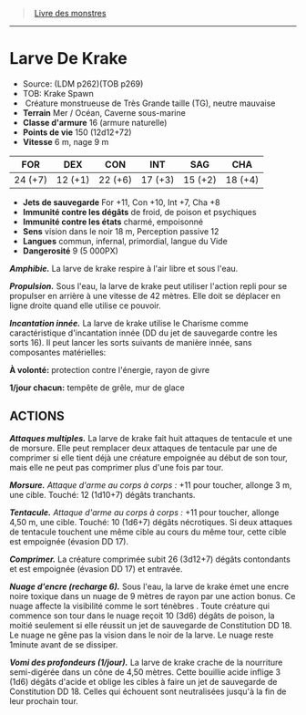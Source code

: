 ﻿> [Livre des monstres](tome_of_beasts.md)

---

# Larve De Krake

- Source: (LDM p262)(TOB p269)
- TOB: Krake Spawn
-  Créature monstrueuse de Très Grande taille (TG), neutre mauvaise
- **Terrain** Mer / Océan, Caverne sous-marine
- **Classe d'armure** 16 (armure naturelle)
- **Points de vie** 150 (12d12+72)
- **Vitesse** 6 m, nage 9 m

|FOR|DEX|CON|INT|SAG|CHA|
|---|---|---|---|---|---|
|24 (+7)|12 (+1)|22 (+6)|17 (+3)|15 (+2)|18 (+4)|

- **Jets de sauvegarde** For +11, Con +10, Int +7, Cha +8
- **Immunité contre les dégâts** de froid, de poison et psychiques
- **Immunité contre les états** charmé, empoisonné
- **Sens** vision dans le noir 18 m, Perception passive 12
- **Langues** commun, infernal, primordial, langue du Vide
- **Dangerosité** 9 (5 000PX)

**_Amphibie._** La larve de krake respire à l'air libre et sous l'eau.

**_Propulsion._** Sous l'eau, la larve de krake peut utiliser l'action repli pour se propulser en arrière à une vitesse de 42 mètres. Elle doit se déplacer en ligne droite quand elle utilise ce pouvoir.

**_Incantation innée._** La larve de krake utilise le Charisme comme caractéristique d'incantation innée (DD du jet de sauvegarde contre les sorts 16). Il peut lancer les sorts suivants de manière innée, sans composantes matérielles:

**À volonté:** protection contre l'énergie, rayon de givre

**1/jour chacun:** tempête de grêle, mur de glace

## ACTIONS

**_Attaques multiples._** La larve de krake fait huit attaques de tentacule et une de morsure. Elle peut remplacer deux attaques de tentacule par une de comprimer si elle tient déjà une créature empoignée au début de son tour, mais elle ne peut pas comprimer plus d'une fois par tour.

**_Morsure._** _Attaque d'arme au corps à corps :_ +11 pour toucher, allonge 3 m, une cible. Touché: 12 (1d10+7) dégâts tranchants.

**_Tentacule._** _Attaque d'arme au corps à corps :_ +11 pour toucher, allonge 4,50 m, une cible. Touché: 10 (1d6+7) dégâts nécrotiques. Si deux attaques de tentacule touchent une même cible au cours du même tour, cette cible est empoignée (évasion DD 17).

**_Comprimer._** La créature comprimée subit 26 (3d12+7) dégâts contondants et est empoignée (évasion DD 17) et entravée.

**_Nuage d'encre (recharge 6)._** Sous l'eau, la larve de krake émet une encre noire toxique dans un nuage de 9 mètres de rayon par une action bonus. Ce nuage affecte la visibilité comme le sort ténèbres . Toute créature qui commence son tour dans le nuage reçoit 10 (3d6) dégâts de poison, la moitié seulement si elle réussit un jet de sauvegarde de Constitution DD 18. Le nuage ne gêne pas la vision dans le noir de la larve. Le nuage reste 1minute avant de se dissiper.

**_Vomi des profondeurs (1/jour)._** La larve de krake crache de la nourriture semi-digérée dans un cône de 4,50 mètres. Cette bouillie acide inflige 3 (1d6) dégâts d'acide et oblige les cibles à faire un jet de sauvegarde de Constitution DD 18. Celles qui échouent sont neutralisées jusqu'à la fin de leur prochain tour.

